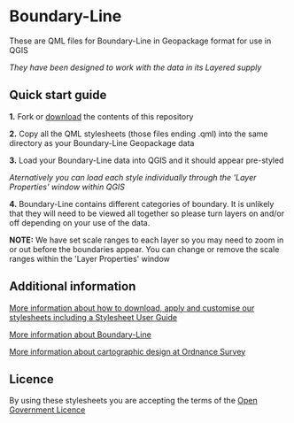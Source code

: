 # Boundary-Line

These are QML files for Boundary-Line in Geopackage format for use in QGIS

*They have been designed to work with the data in its Layered supply*

## Quick start guide

**1.**  Fork or [download](https://github.com/OrdnanceSurvey/Boundary-Line-stylesheets/archive/master.zip) the contents of this repository

**2.**  Copy all the QML stylesheets (those files ending .qml) into the same directory as your Boundary-Line Geopackage data

**3.**  Load your Boundary-Line data into QGIS and it should appear pre-styled

*Aternatively you can load each style individually through the 'Layer Properties' window within QGIS*

**4.**  Boundary-Line contains different categories of boundary. It is unlikely that they will need to be viewed all together so please turn layers on and/or off depending on your use of the data.

**NOTE:** We have set scale ranges to each layer so you may need to zoom in or out before the boundaries appear. You can change or remove the scale ranges within the 'Layer Properties' window

## Additional information

[More information about how to download, apply and customise our stylesheets including a Stylesheet User Guide](http://www.ordnancesurvey.co.uk/resources/carto-design/cartographic-stylesheets.html)

[More information about Boundary-Line](http://www.ordnancesurvey.co.uk/business-and-government/products/boundary-line.html)

[More information about cartographic design at Ordnance Survey](https://www.ordnancesurvey.co.uk/resources/carto-design/)

## Licence

By using these stylesheets you are accepting the terms of the [Open Government Licence](http://www.nationalarchives.gov.uk/doc/open-government-licence/)
